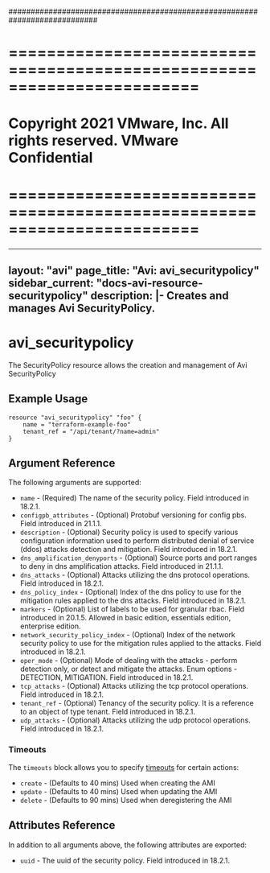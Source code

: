 ############################################################################
# ========================================================================
# Copyright 2021 VMware, Inc.  All rights reserved. VMware Confidential
# ========================================================================
###

<!--
    Copyright 2021 VMware, Inc.
    SPDX-License-Identifier: Mozilla Public License 2.0
-->
---
layout: "avi"
page_title: "Avi: avi_securitypolicy"
sidebar_current: "docs-avi-resource-securitypolicy"
description: |-
  Creates and manages Avi SecurityPolicy.
---

# avi_securitypolicy

The SecurityPolicy resource allows the creation and management of Avi SecurityPolicy

## Example Usage

```hcl
resource "avi_securitypolicy" "foo" {
    name = "terraform-example-foo"
    tenant_ref = "/api/tenant/?name=admin"
}
```

## Argument Reference

The following arguments are supported:

* `name` - (Required) The name of the security policy. Field introduced in 18.2.1.
* `configpb_attributes` - (Optional) Protobuf versioning for config pbs. Field introduced in 21.1.1.
* `description` - (Optional) Security policy is used to specify various configuration information used to perform distributed denial of service (ddos) attacks detection and mitigation. Field introduced in 18.2.1.
* `dns_amplification_denyports` - (Optional) Source ports and port ranges to deny in dns amplification attacks. Field introduced in 21.1.1.
* `dns_attacks` - (Optional) Attacks utilizing the dns protocol operations. Field introduced in 18.2.1.
* `dns_policy_index` - (Optional) Index of the dns policy to use for the mitigation rules applied to the dns attacks. Field introduced in 18.2.1.
* `markers` - (Optional) List of labels to be used for granular rbac. Field introduced in 20.1.5. Allowed in basic edition, essentials edition, enterprise edition.
* `network_security_policy_index` - (Optional) Index of the network security policy to use for the mitigation rules applied to the attacks. Field introduced in 18.2.1.
* `oper_mode` - (Optional) Mode of dealing with the attacks - perform detection only, or detect and mitigate the attacks. Enum options - DETECTION, MITIGATION. Field introduced in 18.2.1.
* `tcp_attacks` - (Optional) Attacks utilizing the tcp protocol operations. Field introduced in 18.2.1.
* `tenant_ref` - (Optional) Tenancy of the security policy. It is a reference to an object of type tenant. Field introduced in 18.2.1.
* `udp_attacks` - (Optional) Attacks utilizing the udp protocol operations. Field introduced in 18.2.1.


### Timeouts

The `timeouts` block allows you to specify [timeouts](https://www.terraform.io/docs/configuration/resources.html#timeouts) for certain actions:

* `create` - (Defaults to 40 mins) Used when creating the AMI
* `update` - (Defaults to 40 mins) Used when updating the AMI
* `delete` - (Defaults to 90 mins) Used when deregistering the AMI

## Attributes Reference

In addition to all arguments above, the following attributes are exported:

* `uuid` -  The uuid of the security policy. Field introduced in 18.2.1.

